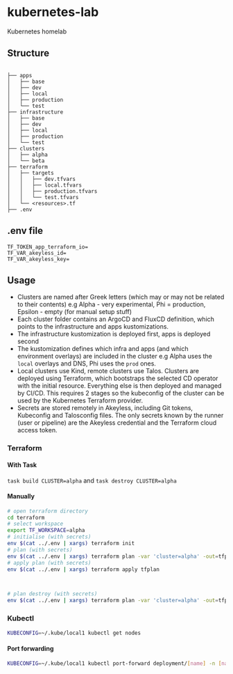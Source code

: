 # kubernetes-lab

Kubernetes homelab

## Structure

```

├── apps
│   ├── base
│   ├── dev
│   ├── local  
│   ├── production 
│   └── test
├── infrastructure
│   ├── base
│   ├── dev
│   ├── local  
│   ├── production 
│   └── test
├── clusters
│   ├── alpha
│   └── beta
├── terraform
│   ├── targets
│   │   ├── dev.tfvars
│   │   ├── local.tfvars
│   │   ├── production.tfvars
│   │   └── test.tfvars
│   └── <resources>.tf
├── .env
```

## .env file

```
TF_TOKEN_app_terraform_io=
TF_VAR_akeyless_id=
TF_VAR_akeyless_key=
```


## Usage

- Clusters are named after Greek letters (which may or may not be related to their contents) e.g Alpha - very experimental, Phi = production, Epsilon - empty (for manual setup stuff)
- Each cluster folder contains an ArgoCD and FluxCD definition, which points to the infrastructure and apps kustomizations.
- The infrastructure kustomization is deployed first, apps is deployed second
- The kustomization defines which infra and apps (and which environment overlays) are included in the cluster e.g Alpha uses the `local` overlays and DNS, Phi uses the `prod` ones.
- Local clusters use Kind, remote clusters use Talos. Clusters are deployed using Terraform, which bootstraps the selected CD operator with the initial resource. Everything else is then deployed and managed by CI/CD. This requires 2 stages so the kubeconfig of the cluster can be used by the Kubernetes Terraform provider.
- Secrets are stored remotely in Akeyless, including Git tokens, Kubeconfig and Talosconfig files. The only secrets known by the runner (user or pipeline) are the Akeyless credential and the Terraform cloud access token.

### Terraform

#### With Task

`task build CLUSTER=alpha` and `task destroy CLUSTER=alpha`

#### Manually

```sh
# open terraform directory
cd terraform
# select workspace
export TF_WORKSPACE=alpha
# initialise (with secrets)
env $(cat ../.env | xargs) terraform init
# plan (with secrets)
env $(cat ../.env | xargs) terraform plan -var 'cluster=alpha' -out=tfplan
# apply plan (with secrets)
env $(cat ../.env | xargs) terraform apply tfplan



# plan destroy (with secrets)
env $(cat ../.env | xargs) terraform plan -var 'cluster=alpha' -out=tfplan -destroy
```

### Kubectl

```sh
KUBECONFIG=~/.kube/local1 kubectl get nodes
```

#### Port forwarding

```sh
KUBECONFIG=~/.kube/local1 kubectl port-forward deployment/[name] -n [namespace] [localPort]:[containerPort]
```